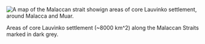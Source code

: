 ![A map of the Malaccan strait showign areas of core Lauvinko settlement, around Malacca and Muar.](/static/lauvinko/img/cities.png)

Areas of core Lauvìnko settlement (~8000 km^2) along
the Malaccan Straits marked in dark grey.